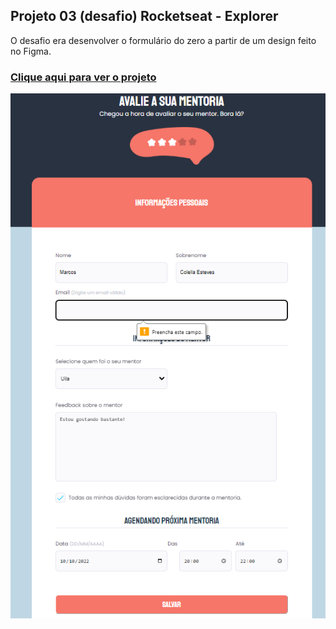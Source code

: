 ## Projeto 03 (desafio) Rocketseat - Explorer
O desafio era desenvolver o formulário do zero a partir de um design feito no Figma.
### [Clique aqui para ver o projeto](https://colelladev.github.io/RocketProjeto03b-Formulario/)
![preview](./preview.png)
